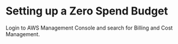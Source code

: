 # Setting up a Zero Spend Budget

Login to AWS Management Console and search for Billing and Cost Management.
